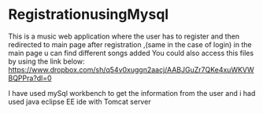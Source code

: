 # RegistrationusingMysql
 This is a music web application where the user has to register and then redirected to main page after registration ,(same in the case of login) in the main page u can find different songs added
You could also access this files by using the link below:
 https://www.dropbox.com/sh/q54v0xuggn2aacj/AABJGuZr7QKe4xuWKVWBQPPra?dl=0
 
 I have used mySql workbench to get the information from the user and i had used java eclipse EE ide with Tomcat server
